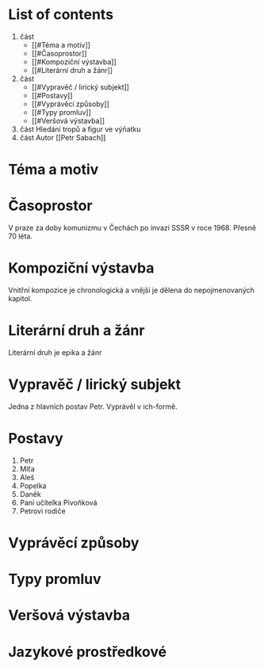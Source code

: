 # List of contents
1. část
	- [[#Téma a motiv]]
	- [[#Časoprostor]]
	- [[#Kompoziční výstavba]]
	- [[#Literární druh a žánr]]
2. část
	- [[#Vypravěč / lirický subjekt]]
	- [[#Postavy]]
	- [[#Vyprávěcí způsoby]]
	- [[#Typy promluv]]
	- [[#Veršová výstavba]]
3. část 
	Hledání tropů a figur ve výňatku
4. část
	Autor [[Petr Sabach]]

# Téma a motiv
# Časoprostor
V praze za doby komunizmu v Čechách po invazi SSSR v roce 1968. Přesně 70 léta.

# Kompoziční výstavba
Vnitřní kompozice je chronologická a vnější je dělena do nepojmenovaných kapitol.

# Literární druh a žánr
Literární druh je epika a žánr

# Vypravěč / lirický subjekt
Jedna z hlavních postav Petr. Vyprávěl v ich-formě.

# Postavy
1. Petr
2. Míťa
3. Aleš
4. Popelka
5. Daněk
6. Paní učitelka Pivoňková
7. Petrovi rodiče
# Vyprávěcí způsoby
# Typy promluv
# Veršová výstavba
# Jazykové prostředkové
